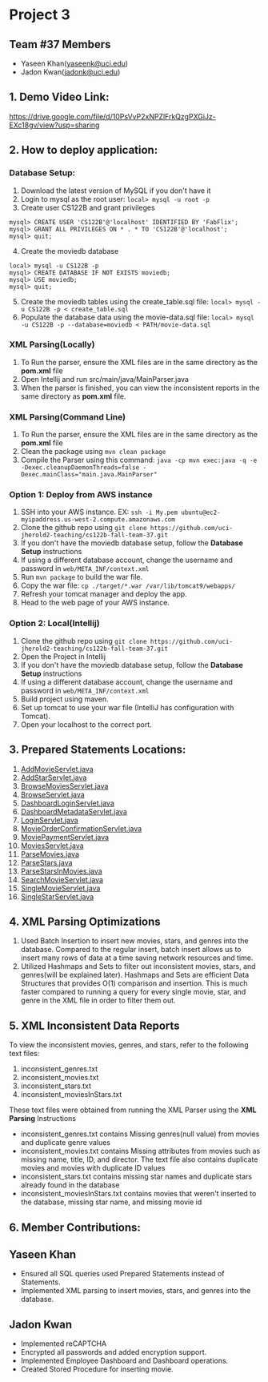 # Project 3 
## Team #37 Members
- Yaseen Khan(yaseenk@uci.edu)
- Jadon Kwan(jadonk@uci.edu)

## 1. Demo Video Link: 
https://drive.google.com/file/d/10PsVvP2xNPZlFrkQzgPXGiJz-EXc18gv/view?usp=sharing

## 2. How to deploy application:

### Database Setup:
1. Download the latest version of MySQL if you don't have it
2. Login to mysql as the root user: ```local> mysql -u root -p```
3. Create user CS122B and grant privileges
```
mysql> CREATE USER 'CS122B'@'localhost' IDENTIFIED BY 'FabFlix';
mysql> GRANT ALL PRIVILEGES ON * . * TO 'CS122B'@'localhost';
mysql> quit;
```
4. Create the moviedb database
```
local> mysql -u CS122B -p
mysql> CREATE DATABASE IF NOT EXISTS moviedb;
mysql> USE moviedb;
mysql> quit;
```
5. Create the moviedb tables using the create_table.sql file: ```local> mysql -u CS122B -p < create_table.sql```
6. Populate the database data using the movie-data.sql file: ```local> mysql -u CS122B -p --database=moviedb < PATH/movie-data.sql```

### XML Parsing(Locally)
1. To Run the parser, ensure the XML files are in the same directory as the **pom.xml** file
2. Open Intellij and run src/main/java/MainParser.java 
3. When the parser is finished, you can view the inconsistent reports in the same directory as **pom.xml** file.

### XML Parsing(Command Line)
1. To Run the parser, ensure the XML files are in the same directory as the **pom.xml** file
2. Clean the package using ```mvn clean package```
3. Compile the Parser using this command: ```java -cp mvn exec:java -q -e -Dexec.cleanupDaemonThreads=false -Dexec.mainClass="main.java.MainParser"``` 


### Option 1: Deploy from AWS instance
1. SSH into your AWS instance. EX: ```ssh -i My.pem ubuntu@ec2-myipaddress.us-west-2.compute.amazonaws.com```
2. Clone the github repo using ```git clone https://github.com/uci-jherold2-teaching/cs122b-fall-team-37.git```
3. If you don't have the moviedb database setup, follow the **Database Setup** instructions
4. If using a different database account, change the username and password in ```web/META_INF/context.xml```
5. Run ```mvn package``` to build the war file.
6. Copy the war file: ```cp ./target/*.war /var/lib/tomcat9/webapps/```
7. Refresh your tomcat manager and deploy the app.
8. Head to the web page of your AWS instance.

### Option 2: Local(Intellij)
1. Clone the github repo using ```git clone https://github.com/uci-jherold2-teaching/cs122b-fall-team-37.git```
2. Open the Project in Intellij
3. If you don't have the moviedb database setup, follow the **Database Setup** instructions
3. If using a different database account, change the username and password in ```web/META_INF/context.xml```
4. Build project using maven.
5. Set up tomcat to use your war file (IntelliJ has configuration with Tomcat).
6. Open your localhost to the correct port.

## 3. Prepared Statements Locations:
1. [AddMovieServlet.java](src/main/java/AddMovieServlet.java)
2. [AddStarServlet.java](src/main/java/AddStarServlet.java)
3. [BrowseMoviesServlet.java](src/main/java/BrowseMoviesServlet.java)
4. [BrowseServlet.java](src/main/java/BrowseServlet.java)
5. [DashboardLoginServlet.java](src/main/java/DashboardLoginServlet.java)
6. [DashboardMetadataServlet.java](src/main/java/DashboardMetadataServlet.java)
7. [LoginServlet.java](src/main/java/LoginServlet.java)
8. [MovieOrderConfirmationServlet.java](src/main/java/MovieOrderConfirmationServlet.java)
9. [MoviePaymentServlet.java](src/main/java/MoviePaymentServlet.java)
10. [MoviesServlet.java](src/main/java/MoviesServlet.java)
11. [ParseMovies.java](src/main/java/ParseMovies.java)
12. [ParseStars.java](src/main/java/ParseStars.java)
13. [ParseStarsInMovies.java](src/main/java/ParseStarsInMovies.java)
14. [SearchMovieServlet.java](src/main/java/SearchMovieServlet.java)
15. [SingleMovieServlet.java](src/main/java/SingleMovieServlet.java)
16. [SingleStarServlet.java](src/main/java/SingleStarServlet.java)

## 4. XML Parsing Optimizations
1. Used Batch Insertion to insert new movies, stars, and genres into the database. Compared to the regular insert, batch insert allows us to insert many rows of data at a time saving network resources and time.
2. Utilized Hashmaps and Sets to filter out inconsistent movies, stars, and genres(will be explained later). Hashmaps and Sets are efficient Data Structures that provides O(1) comparison and insertion. This is much faster compared to running a query for every single movie, star, and genre in the XML file in order to filter them out.


## 5. XML Inconsistent Data Reports
To view the inconsistent movies, genres, and stars, refer to the following text files:
1. inconsistent_genres.txt
2. inconsistent_movies.txt
3. inconsistent_stars.txt
4. inconsistent_moviesInStars.txt

These text files were obtained from running the XML Parser using the **XML Parsing** Instructions

- inconsistent_genres.txt contains Missing genres(null value) from movies and duplicate genre values 
- inconsistent_movies.txt contains Missing attributes from movies such as missing name, title, ID, and director. The text file also contains duplicate movies and movies with duplicate ID values
- inconsistent_stars.txt contains missing star names and duplicate stars already found in the database
- inconsistent_moviesInStars.txt contains movies that weren't inserted to the database, missing star name, and missing movie id  


## 6. Member Contributions:
## Yaseen Khan
- Ensured all SQL queries used Prepared Statements instead of Statements.
- Implemented XML parsing to insert movies, stars, and genres into the database.

## Jadon Kwan
- Implemented reCAPTCHA
- Encrypted all passwords and added encryption support.
- Implemented Employee Dashboard and Dashboard operations.
- Created Stored Procedure for inserting movie.

